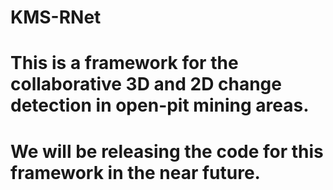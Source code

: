 # KMS-RNet
# This is a framework for the collaborative 3D and 2D change detection in open-pit mining areas.
# We will be releasing the code for this framework in the near future.
